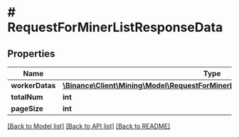 # # RequestForMinerListResponseData

## Properties

Name | Type | Description | Notes
------------ | ------------- | ------------- | -------------
**workerDatas** | [**\Binance\Client\Mining\Model\RequestForMinerListResponseDataWorkerDatasInner[]**](RequestForMinerListResponseDataWorkerDatasInner.md) |  | [optional]
**totalNum** | **int** |  | [optional]
**pageSize** | **int** |  | [optional]

[[Back to Model list]](../../README.md#models) [[Back to API list]](../../README.md#endpoints) [[Back to README]](../../README.md)
